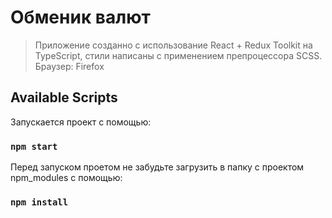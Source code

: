 Обменик валют
=======
> Приложение созданно с использование React + Redux Toolkit на TypeScript, стили написаны с применением препроцессора SCSS.
Браузер: Firefox

## Available Scripts

Запускается проект с помощью: 
### `npm start`

Перед запуском проетом не забудьте загрузить в папку с проектом npm_modules с помощью: 
### `npm install`
